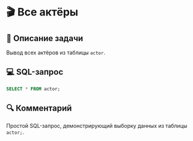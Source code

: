 # 🎬 Все актёры

## 📌 Описание задачи  
Вывод всех актёров из таблицы `actor`.

## 💻 SQL-запрос
```sql
SELECT * FROM actor;
```

## 🔍 Комментарий  
Простой SQL-запрос, демонстрирующий выборку данных из таблицы `actor;`.
